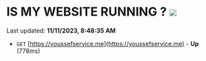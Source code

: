 # IS MY WEBSITE RUNNING ? [![](https://img.shields.io/static/v1?label=Sponsor&message=%E2%9D%A4&logo=GitHub&color=%23fe8e86)](https://github.com/sponsors/<username>)

Last updated: **11/11/2023, 8:48:35 AM**

- `GET` [https://youssefservice.me](https://youssefservice.me) - **Up** (778ms)
